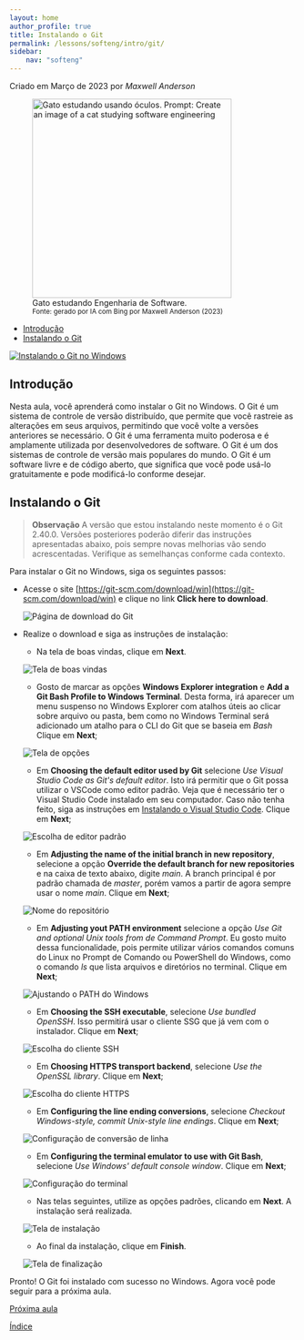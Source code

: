 ```yaml
---
layout: home
author_profile: true
title: Instalando o Git
permalink: /lessons/softeng/intro/git/
sidebar:
    nav: "softeng"
---
```

Criado em Março de 2023 por *Maxwell Anderson*

<figure>
    <img src="../../../../assets/images/gpt/cat_studying_glasses3.jpg" width="350" alt="Gato estudando usando óculos. Prompt: Create an image of a cat studying software engineering">
    <figcaption>Gato estudando Engenharia de Software.</figcaption>
    <small>Fonte: gerado por IA com Bing por Maxwell Anderson (2023)</small>
</figure>

- [Introdução](#introdução)
- [Instalando o Git](#instalando-o-git)

[![Instalando o Git no Windows](https://res.cloudinary.com/marcomontalbano/image/upload/v1679605994/video_to_markdown/images/youtube--kymJBjqkB2A-c05b58ac6eb4c4700831b2b3070cd403.jpg)](https://youtu.be/kymJBjqkB2A "Instalando o Git no Windows")

## Introdução

Nesta aula, você aprenderá como instalar o Git no Windows. O Git é um sistema de controle de versão distribuído, que permite que você rastreie as alterações em seus arquivos, permitindo que você volte a versões anteriores se necessário. O Git é uma ferramenta muito poderosa e é amplamente utilizada por desenvolvedores de software. O Git é um dos sistemas de controle de versão mais populares do mundo. O Git é um software livre e de código aberto, que significa que você pode usá-lo gratuitamente e pode modificá-lo conforme desejar.

## Instalando o Git

> **Observação**
> A versão que estou instalando neste momento é o Git 2.40.0. Versões posteriores poderão diferir das instruções apresentadas abaixo, pois sempre novas melhorias vão sendo acrescentadas. Verifique as semelhanças conforme cada contexto.

Para instalar o Git no Windows, siga os seguintes passos:

- Acesse o site [https://git-scm.com/download/win](https://git-scm.com/download/win) e clique no link **Click here to download**.

  ![Página de download do Git](../../../../assets/images/lessons/git01.png)

- Realize o download e siga as instruções de instalação:
   - Na tela de boas vindas, clique em **Next**.

    ![Tela de boas vindas](../../../../assets/images/lessons/git02.png)

   - Gosto de marcar as opções **Windows Explorer integration** e **Add a Git Bash Profile to Windows Terminal**. Desta forma, irá aparecer um menu suspenso no Windows Explorer com atalhos úteis ao clicar sobre arquivo ou pasta, bem como no Windows Terminal será adicionado um atalho para o CLI do Git que se baseia em *Bash* Clique em **Next**;

    ![Tela de opções](../../../../assets/images/lessons/git03.png)

   - Em **Choosing the default editor used by Git** selecione *Use Visual Studio Code as Git's default editor*. Isto irá permitir que o Git possa utilizar o VSCode como editor padrão. Veja que é necessário ter o Visual Studio Code instalado em seu computador. Caso não tenha feito, siga as instruções em [Instalando o Visual Studio Code](02.%20Instalando%20o%20VSCode.md). Clique em **Next**;

    ![Escolha de editor padrão](../../../../assets/images/lessons/git04.png)

   - Em **Adjusting the name of the initial branch in new repository**, selecione a opção **Override the default branch for new repositories** e na caixa de texto abaixo, digite *main*. A branch principal é por padrão chamada de *master*, porém vamos a partir de agora sempre usar o nome *main*. Clique em **Next**;
  
    ![Nome do repositório](../../../../assets/images/lessons/git05.png)

   - Em **Adjusting yout PATH environment** selecione a opção *Use Git and optional Unix tools from de Command Prompt*. Eu gosto muito dessa funcionalidade, pois permite utilizar vários comandos comuns do Linux no Prompt de Comando ou PowerShell do Windows, como o comando *ls* que lista arquivos e diretórios no terminal. Clique em **Next**;

    ![Ajustando o PATH do Windows](../../../../assets/images/lessons/git06.png)

   - Em **Choosing the SSH executable**, selecione *Use bundled OpenSSH*. Isso permitirá usar o cliente SSG que já vem com o instalador. Clique em **Next**;

    ![Escolha do cliente SSH](../../../../assets/images/lessons/git07.png)

   - Em **Choosing HTTPS transport backend**, selecione *Use the OpenSSL library*. Clique em **Next**;

    ![Escolha do cliente HTTPS](../../../../assets/images/lessons/git08.png)

   - Em **Configuring the line ending conversions**, selecione *Checkout Windows-style, commit Unix-style line endings*. Clique em **Next**;

    ![Configuração de conversão de linha](../../../../assets/images/lessons/git09.png)

   - Em **Configuring the terminal emulator to use with Git Bash**, selecione *Use Windows' default console window*. Clique em **Next**;
  
    ![Configuração do terminal](../../../../assets/images/lessons/git10.png)

   - Nas telas seguintes, utilize as opções padrões, clicando em **Next**. A instalação será realizada.

    ![Tela de instalação](../../../../assets/images/lessons/git11.png)

   - Ao final da instalação, clique em **Finish**.

    ![Tela de finalização](../../../../assets/images/lessons/git12.png)

Pronto! O Git foi instalado com sucesso no Windows. Agora você pode seguir para a próxima aula.

[Próxima aula](/lessons/softeng/intro/vscode/)

[Índice](/lessons/softeng/)

